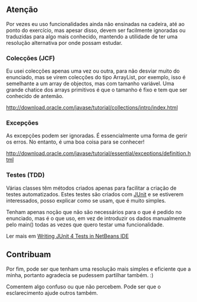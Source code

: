 Atenção
-------

Por vezes eu uso funcionalidades ainda não ensinadas na cadeira, 
até ao ponto do exercício, mas apesar disso, devem ser facilmente ignoradas
ou traduzidas para algo mais conhecido, mantendo a utilidade de
ter uma resolução alternativa por onde possam estudar.


### Colecções (JCF) ###

Eu usei colecções apenas uma vez ou outra, para não desviar muito do enunciado,
mas se virem colecções do tipo ArrayList, por exemplo,
isso é semelhante a um array de objectos, mas com tamanho variável.
Uma grande chatice dos arrays primitivos é que o tamanho é fixo e
tem que ser conhecido de antemão.

<http://download.oracle.com/javase/tutorial/collections/intro/index.html>


### Excepções ###

As excepções podem ser ignoradas. É essencialmente uma forma de gerir os erros.
No entanto, é uma boa coisa para se conhecer!

<http://download.oracle.com/javase/tutorial/essential/exceptions/definition.html>


### Testes (TDD) ###

Várias classes têm métodos criados apenas para facilitar a
criação de testes automatizados. Estes testes são criados com
[JUnit](http://netbeans.org/kb/docs/java/junit-intro.html) e se
estiverem interessados, posso explicar como se usam, que é muito simples.

Tenham apenas noção que não são necessários para o que é pedido
no enunciado, mas é o que uso, em vez de introduzir os dados manualmente
pelo main() todas as vezes que quero testar uma funcionalidade.

Ler mais em [Writing JUnit 4 Tests in NetBeans IDE](http://netbeans.org/kb/docs/java/junit-intro.html#Exercise_30)


Contribuam
----------
Por fim, pode ser que tenham uma resolução mais simples e
eficiente que a minha, portanto agradecia se pudessem partilhar também. :)

Comentem algo confuso ou que não percebem. Pode ser que o esclarecimento
ajude outros também.